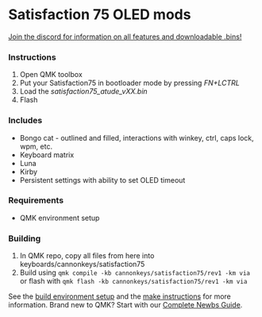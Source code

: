 # Satisfaction 75 OLED mods

[Join the discord for information on all features and downloadable .bins!](https://discord.gg/MddWhNPpkB)

### Instructions

1. Open QMK toolbox
2. Put your Satisfaction75 in bootloader mode by pressing *FN+LCTRL*
3. Load the *satisfaction75_atude_vXX.bin*
4. Flash

### Includes

- Bongo cat - outlined and filled, interactions with winkey, ctrl, caps lock, wpm, etc.
- Keyboard matrix
- Luna
- Kirby
- Persistent settings with ability to set OLED timeout

### Requirements

- QMK environment setup

### Building

1. In QMK repo, copy all files from here into keyboards/cannonkeys/satisfaction75
2. Build using `qmk compile -kb cannonkeys/satisfaction75/rev1 -km via` or flash with `qmk flash -kb cannonkeys/satisfaction75/rev1 -km via`

See the [build environment setup](https://docs.qmk.fm/#/getting_started_build_tools) and the [make instructions](https://docs.qmk.fm/#/getting_started_make_guide) for more information. Brand new to QMK? Start with our [Complete Newbs Guide](https://docs.qmk.fm/#/newbs).

